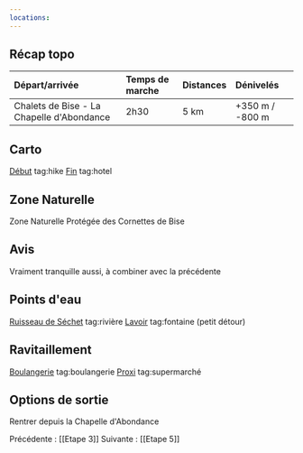 ```yaml
---
locations: 
---
```

## Récap topo

| Départ/arrivée                            | Temps de marche | Distances | Dénivelés       |
| :---------------------------------------- | :-------------- | :-------- | :-------------- |
| Chalets de Bise - La Chapelle d'Abondance | 2h30            | 5 km      | +350 m / -800 m |
## Carto  
[Début](geo:46.3305544,6.7656126) tag:hike
[Fin](geo:46.295658,6.786519) tag:hotel
## Zone Naturelle
Zone Naturelle Protégée des Cornettes de Bise
## Avis
Vraiment tranquille aussi, à combiner avec la précédente
## Points d'eau
[Ruisseau de Séchet](geo:46.309956,6.785624) tag:rivière
[Lavoir](geo:46.294065,6.794649) tag:fontaine (petit détour)
## Ravitaillement
[Boulangerie](geo:46.29535254771265,6.785054488649717) tag:boulangerie 
[Proxi](geo:46.29554759600968,6.785003571965155) tag:supermarché 
## Options de sortie
Rentrer depuis la Chapelle d'Abondance

Précédente : [[Etape 3]]
Suivante : [[Etape 5]]